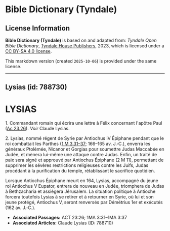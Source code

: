 # Bible Dictionary (Tyndale)

## License Information

**Bible Dictionary (Tyndale)** is based on and adapted from: _Tyndale Open Bible Dictionary_, [Tyndale House Publishers](https://tyndaleopenresources.com/), 2023, which is licensed under a [CC BY-SA 4.0 license](https://creativecommons.org/licenses/by-sa/4.0/legalcode.en).

This markdown version (created `2025-10-06`) is provided under the same license.



--------------------------------

## Lysias (id: 788730)

LYSIAS
======

1\. Commandant romain qui écrira une lettre à Félix concernant l'apôtre Paul ([Ac 23\.26](https://ref.ly/Acts23:26)). *Voir* Claude Lysias.

2\. Lysias, nommé régent de Syrie par Antiochus IV Épiphane pendant que le roi combattait les Parthes ([1 M 3\.31–37](https://ref.ly/1Macc3:31-1Macc3:37); 166–165 av. J.‑C.), enverra les généraux Ptolémée, Nicanor et Gorgias pour soumettre Judas Maccabée en Judée, et mènera lui\-même une attaque contre Judas. Enfin, un traité de paix sera signé et approuvé par Antiochus Épiphane (2 M 11\), permettant de supprimer les sévères restrictions religieuses contre les Juifs, Judas procédant à la purification du temple, rétablissant le sacrifice quotidien.

Lorsque Antiochus Épiphane meurt en 164, Lysias, accompagné du jeune roi Antiochus V Eupator, entrera de nouveau en Judée, triomphera de Judas à Bethzacharia et assiégera Jérusalem. La situation politique à Antioche forcera toutefois Lysias à se retirer et à retourner en Syrie, où lui et son jeune protégé, Antiochus V, seront renversés par Démétrius 1er et exécutés (162 av. J.‑C.).

* **Associated Passages:** ACT 23:26; 1MA 3:31–1MA 3:37
* **Associated Articles:** Claude Lysias (ID: 788710)

